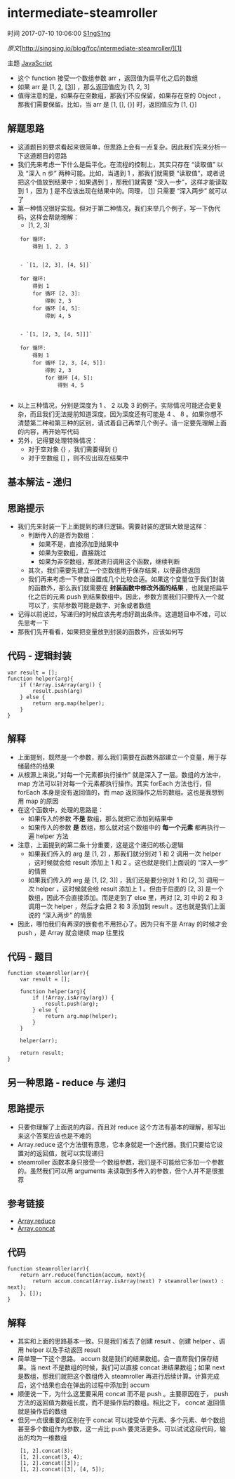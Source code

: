 # intermediate-steamroller

 时间 2017-07-10 10:06:00  [S1ngS1ng][0]

_原文_[http://singsing.io/blog/fcc/intermediate-steamroller/][1]

 主题 [JavaScript][2]

* 这个 function 接受一个数组参数 arr ，返回值为扁平化之后的数组
* 如果 arr 是 [1, [2], [[3]]] ，那么返回值应为 [1, 2, 3]
* 值得注意的是，如果存在空数组，那我们不应保留，如果存在空的 Object ，那我们需要保留。比如，当 arr 是 [1, [], {}] 时，返回值应为 [1, {}]

## 解题思路 

* 这道题目的要求看起来很简单，但思路上会有一点复杂。因此我们先来分析一下这道题目的思路
* 我们先来考虑一下什么是扁平化。在流程的控制上，其实只存在 “读取值” 以及 “深入 n 步” 两种可能。比如，当遇到 1 ，那我们就需要 “读取值”，或者说把这个值放到结果中；如果遇到 [1] ，那我们就需要 “深入一步”，这样才能读取到 1 ，因为 [1] 是不应该出现在结果中的。同理， [[1]] 只需要 “深入两步” 就可以了
* 第一种情况很好实现。但对于第二种情况，我们来举几个例子，写一下伪代码，这样会帮助理解： 
  * [1, 2, 3]
```
    for 循环:
        得到 1, 2, 3
    

    - `[1, [2, 3], [4, 5]]`

    for 循环:
        得到 1
        for 循环 [2, 3]:
            得到 2, 3
        for 循环 [4, 5]:
            得到 4, 5
    

    - `[1, [2, 3, [4, 5]]]`

    for 循环:
        得到 1
        for 循环 [2, 3, [4, 5]]:
            得到 2, 3
            for 循环 [4, 5]:
                得到 4, 5
    
```

* 以上三种情况，分别是深度为 1 、 2 以及 3 的例子。实际情况可能还会更复杂，而且我们无法提前知道深度。因为深度还有可能是 4 、 8 。如果你想不清楚第二种和第三种的区别，请试着自己再举几个例子。请一定要先理解上面的内容，再开始写代码
* 另外，记得要处理特殊情况： 
  * 对于空对象 {} ，我们需要得到 {}
  * 对于空数组 [] ，则不应出现在结果中

## 基本解法 - 递归 

## 思路提示 

* 我们先来封装一下上面提到的递归逻辑。需要封装的逻辑大致是这样： 
  * 判断传入的是否为数组： 
    * 如果不是，直接添加到结果中
    * 如果为空数组，直接跳过
    * 如果为非空数组，那就递归调用这个函数，继续判断
  * 其次，我们需要先建立一个空数组用于保存结果，以便最终返回
  * 我们再来考虑一下参数设置成几个比较合适。如果这个变量位于我们封装的函数外，那么我们就需要在 **封装函数中修改外面的结果** ，也就是把扁平化之后的元素 push 到结果数组中。因此，参数方面我们只要传入一个就可以了，实际参数可能是数字、对象或者数组
* 记得以前说过，写递归的时候应该先考虑好跳出条件。这道题目中不难，可以先思考一下
* 那我们先开看看，如果把变量放到封装的函数外，应该如何写

## 代码 - 逻辑封装 

    var result = [];
    function helper(arg){
        if (!Array.isArray(arg)) {
            result.push(arg)
        } else {
            return arg.map(helper);
        }
    }
    

## 解释 

* 上面提到，既然是一个参数，那么我们需要在函数外部建立一个变量，用于存储最终的结果
* 从根源上来说，”对每一个元素都执行操作” 就是深入了一层。数组的方法中， map 方法可以针对每一个元素都执行操作。其实 forEach 方法也行，但 forEach 本身是没有返回值的，而 map 返回操作之后的数组。这也是我想到用 map 的原因
* 在这个函数中，处理的思路是： 
  * 如果传入的参数 **不是** 数组，那么就把它添加到结果中
  * 如果传入的参数 **是** 数组，那么就对这个数组中的 **每一个元素** 都再执行一遍 helper 方法
* 注意，上面提到的第二条十分重要，这是这个递归的核心逻辑 
  * 如果我们传入的 arg 是 [1, 2] ，那我们就分别对 1 和 2 调用一次 helper ，这时候就会给 result 添加上 1 和 2 。这也就是我们上面说的 “深入一步” 的情景
  * 如果我们传入的 arg 是 [1, [2, 3]] ，我们还是要分别对 1 和 [2, 3] 调用一次 helper ，这时候就会给 result 添加上 1 。但由于后面的 [2, 3] 是一个数组，因此不会直接添加。而是走到了 else 里，再对 [2, 3] 中的 2 和 3 调用一次 helper ，然后才会把 2 和 3 添加到 result 。这也就是我们上面说的 “深入两步” 的情景
* 因此，哪怕我们有再深的嵌套也不用担心了。因为只有不是 Array 的时候才会 push ，是 Array 就会继续 map 往里找

## 代码 - 题目 

    function steamroller(arr){
        var result = [];
    
        function helper(arg){
            if (!Array.isArray(arg)) {
                result.push(arg);
            } else {
                return arg.map(helper);
            }
        }
        
        helper(arr);
        
        return result;
    }
    

## 另一种思路 - reduce 与 递归 

## 思路提示 

* 只要你理解了上面说的内容，而且对 reduce 这个方法有基本的理解，那写出来这个答案应该也是不难的
* Array.reduce 这个方法很有意思，它本身就是一个迭代器。我们只要给它设置对的返回值，就可以实现递归
* steamroller 函数本身只接受一个数组参数，我们是不可能给它多加一个参数的。虽然我们可以用 arguments 来读取到多传入的参数，但个人并不是很推荐

## 参考链接 

* [Array.reduce][3]
* [Array.concat][4]

## 代码 

    function steamroller(arr){
        return arr.reduce(function(accum, next){
            return accum.concat(Array.isArray(next) ? steamroller(next) : next);
        }, []);
    }
    

## 解释 

* 其实和上面的思路基本一致。只是我们省去了创建 result 、创建 helper 、调用 helper 以及手动返回 result
* 简单理一下这个思路。 accum 就是我们的结果数组。会一直帮我们保存结果。当 next 不是数组的时候，我们可以直接 concat 进结果数组；如果 next 是数组，那我们就把这个数组传入 steamroller 再进行后续计算。计算完成后，这个结果也会在弹出的过程中添加到 accum
* 顺便说一下，为什么这里要采用 concat 而不是 push 。主要原因在于， push 方法的返回值为数组长度，而不是操作后的数组。相比之下， concat 返回值就是操作后的数组
* 但另一点很重要的区别在于 concat 可以接受单个元素、多个元素、单个数组甚至多个数组作为参数，这一点比 push 要灵活更多。可以试试这段代码，输出的均为一维数组
```
    [1, 2].concat(3);
    [1, 2].concat(3, 4);
    [1, 2].concat([3]);
    [1, 2].concat([3], [4, 5]);
```

[0]: /sites/q22mEzq
[1]: http://singsing.io/blog/fcc/intermediate-steamroller/
[2]: /topics/11060004
[3]: https://developer.mozilla.org/zh-CN/docs/Web/JavaScript/Reference/Global_Objects/Array/Reduce
[4]: https://developer.mozilla.org/zh-CN/docs/Web/JavaScript/Reference/Global_Objects/Array/concat